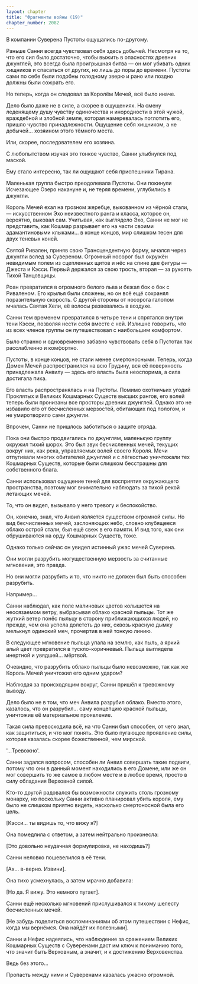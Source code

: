 ```yaml
---
layout: chapter
title: "Фрагменты войны (19)"
chapter_number: 2082
---
```




В компании Суверена Пустоты ощущались по-другому.

Раньше Санни всегда чувствовал себя здесь добычей. Несмотря на то, что его сил было достаточно, чтобы выжить в опасностях древних джунглей, это всегда была проигрышная битва — он мог убивать одних хищников и спасаться от других, но лишь до поры до времени. Пустоты сами по себе были подобны голодному зверю и рано или поздно должны были сожрать его.

Но теперь, когда он следовал за Королём Мечей, всё было иначе.

Дело было даже не в силе, а скорее в ощущениях. На смену леденящему душу чувству одиночества и инородности в этой чужой, враждебной и злобной земле, которая намеревалась поглотить его, пришло чувство принадлежности. Ощущение себя хищником, а не добычей... хозяином этого тёмного места.

Или, скорее, последователем его хозяина.

С любопытством изучая это тонкое чувство, Санни улыбнулся под маской.

Ему стало интересно, так ли ощущают себя приспешники Тирана.

Маленькая группа быстро преодолевала Пустоты. Они покинули Исчезающее Озеро накануне и, не теряя времени, углубились в джунгли.

Король Мечей ехал на грозном жеребце, выкованном из чёрной стали, — искусственном Эхо неизвестного ранга и класса, которое он, вероятно, выковал сам. Учитывая, как выглядело Эхо, Санни не мог не представить, как Кошмар разрывает его на части своими адамантиновыми клыками... в конце концов, мир слишком тесен для двух теневых коней.

Святой Ривален, приняв свою Трансцендентную форму, мчался через джунгли вслед за Сувереном. Огромный носорог был окружён невидимым полем из сцепленных щитов и нёс на спине две фигуры — Джеста и Кэсси. Первый держался за свою трость, вторая — за рукоять Тихой Танцовщицы.

Роан превратился в огромного белого льва и бежал бок о бок с Риваленом. Его крылья были сложены, но он всё ещё сохранял поразительную скорость. С другой стороны от носорога галопом мчалась Святая Хели, её волосы развевались в воздухе.

Санни тем временем превратился в четыре тени и спрятался внутри тени Кэсси, позволяя нести себя вместе с ней. Излишне говорить, что из всех членов группы он путешествовал с наибольшим комфортом.

Было странно и одновременно забавно чувствовать себя в Пустотах так расслабленно и комфортно.

Пустоты, в конце концов, не стали менее смертоносными. Теперь, когда Домен Мечей распространился на всю Грудину, вся её поверхность принадлежала Анвилу — здесь его власть была неоспорима, а сила достигала пика.

Его власть распространялась и на Пустоты. Помимо охотничьих угодий Проклятых и Великих Кошмарных Существ высших рангов, его волей теперь были пронизаны все просторы древних джунглей. Однако это не избавило его от бесчисленных мерзостей, обитающих под пологом, и не умиротворило сами джунгли.

Впрочем, Санни не пришлось заботиться о защите отряда.

Пока они быстро продвигались по джунглям, маленькую группу окружил тихий шорох. Это был звук бесчисленных мечей, текущих вокруг них, как река, управляемых волей своего Короля. Мечи отпугивали многих обитателей джунглей и с лёгкостью уничтожали тех Кошмарных Существ, которые были слишком бесстрашны для собственного блага.

Санни использовал ощущение теней для восприятия окружающего пространства, поэтому мог внимательно наблюдать за тихой рекой летающих мечей.

То, что он видел, вызывало у него тревогу и беспокойство.

Он, конечно, знал, что Анвил является существом огромной силы. Но вид бесчисленных мечей, заслоняющих небо, словно клубящееся облако острой стали, был ещё свеж в его памяти. И вид того, как они обрушиваются на орду Кошмарных Существ, тоже.

Однако только сейчас он увидел истинный ужас мечей Суверена.

Они могли разрубить могущественную мерзость за считанные мгновения, это правда.

Но они могли разрубить и то, что никто не должен был быть способен разрубить.

Например...

Санни наблюдал, как поле малиновых цветов колышется на неосязаемом ветру, выбрасывая облако красной пыльцы. Тот же жуткий ветер понёс пыльцу в сторону приближающихся людей, но прежде, чем она успела долететь до них, сквозь красную дымку мелькнул одинокий меч, прочертив в ней тонкую линию.

В следующее мгновение пыльца упала на землю, как пыль, а яркий алый цвет превратился в тускло-коричневый. Пыльца выглядела инертной и увядшей... мёртвой.

Очевидно, что разрубить облако пыльцы было невозможно, так как же Король Мечей уничтожил его одним ударом?

Наблюдая за происходящим вокруг, Санни пришёл к тревожному выводу.

Дело было не в том, что меч Анвила разрубил облако. Вместо этого, казалось, что он разрубил... саму концепцию красной пыльцы, уничтожив её материальное проявление.

Такая сила превосходила всё, на что Санни был способен, от чего знал, как защититься, и что мог понять. Это было пугающее проявление силы, которая казалась скорее божественной, чем мирской.

'...Тревожно'.

Санни задался вопросом, способен ли Анвил совершать такие подвиги, потому что они в данный момент находились в его Домене, или же он мог совершить то же самое в любом месте и в любое время, просто в силу обладания Верховной силой.

Кто-то другой радовался бы возможности служить столь грозному монарху, но поскольку Санни активно планировал убить короля, ему было не слишком приятно видеть, насколько смертоносной была его цель.

[Кэсси... ты видишь то, что вижу я?]

Она помедлила с ответом, а затем нейтрально произнесла:

[Это довольно неудачная формулировка, не находишь?]

Санни неловко пошевелился в её тени.

[Ах... в-верно. Извини].

Она тихо усмехнулась, а затем мрачно добавила:

[Но да. Я вижу. Это немного пугает].

Санни ещё несколько мгновений прислушивался к тихому шелесту бесчисленных мечей.

[Не забудь поделиться воспоминаниями об этом путешествии с Нефис, когда мы вернёмся. Она найдёт их полезными].

Санни и Нефис надеялись, что наблюдение за сражением Великих Кошмарных Существ с Суверенами даст им ключ к пониманию того, что значит быть Верховным, а значит, и к достижению Верховенства.

Ведь без этого...

Пропасть между ними и Суверенами казалась ужасно огромной.

